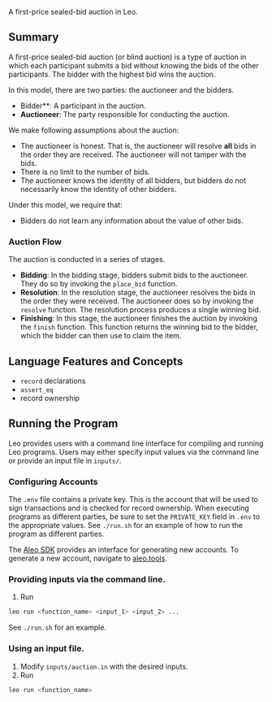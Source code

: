 <!-- # 🏛️ Blind Auction -->

[//]: # (<img alt="workshop/auction" width="1412" src="../.resources/auction.png">)

A first-price sealed-bid auction in Leo.

## Summary

A first-price sealed-bid auction (or blind auction) is a type of auction in which each participant submits a bid without knowing the bids of the other participants. 
The bidder with the highest bid wins the auction.

In this model, there are two parties: the auctioneer and the bidders.
-   Bidder**: A participant in the auction.
- **Auctioneer**: The party responsible for conducting the auction.

We make following assumptions about the auction:
- The auctioneer is honest. That is, the auctioneer will resolve **all** bids in the order they are received. The auctioneer will not tamper with the bids.
- There is no limit to the number of bids.
- The auctioneer knows the identity of all bidders, but bidders do not necessarily know the identity of other bidders.

Under this model, we require that:
- Bidders do not learn any information about the value of other bids.

### Auction Flow
The auction is conducted in a series of stages.
- **Bidding**: In the bidding stage, bidders submit bids to the auctioneer. They do so by invoking the `place_bid` function.
- **Resolution**:  In the resolution stage, the auctioneer resolves the bids in the order they were received. The auctioneer does so by invoking the `resolve` function. The resolution process produces a single winning bid.
- **Finishing**: In this stage, the auctioneer finishes the auction by invoking the `finish` function. This function returns the winning bid to the bidder, which the bidder can then use to claim the item.


## Language Features and Concepts
- `record` declarations
- `assert_eq`
- record ownership

## Running the Program

Leo provides users with a command line interface for compiling and running Leo programs.
Users may either specify input values via the command line or provide an input file in `inputs/`.

### Configuring Accounts
The `.env` file contains a private key. 
This is the account that will be used to sign transactions and is checked for record ownership.
When executing programs as different parties, be sure to set the `PRIVATE_KEY` field in `.env` to the appropriate values.
See `./run.sh` for an example of how to run the program as different parties.


The [Aleo SDK](https://github.com/AleoHQ/leo/tree/testnet3) provides an interface for generating new accounts.
To generate a new account, navigate to [aleo.tools](https://aleo.tools).


### Providing inputs via the command line.
1. Run
```bash
leo run <function_name> <input_1> <input_2> ...
```
See `./run.sh` for an example.


### Using an input file.
1. Modify `inputs/auction.in` with the desired inputs.
2. Run
```bash
leo run <function_name>
```
  